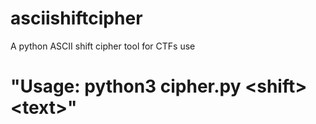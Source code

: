 # asciishiftcipher
A python ASCII shift cipher tool for CTFs use
# "Usage: python3 cipher.py \<shift\> \<text\>"
